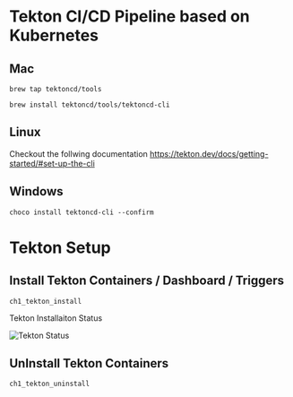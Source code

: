 
# Tekton CI/CD Pipeline based on Kubernetes


## Mac

```
brew tap tektoncd/tools
```

```
brew install tektoncd/tools/tektoncd-cli
```

## Linux

Checkout the follwing documentation
https://tekton.dev/docs/getting-started/#set-up-the-cli

## Windows

```
choco install tektoncd-cli --confirm
```

# Tekton Setup

## Install Tekton Containers / Dashboard / Triggers

```
ch1_tekton_install
```

Tekton Installaiton Status

![Tekton Status](https://raw.githubusercontent.com/MetaArivu/k8s-workshop/master/diagrams/tekton-setup-status-2.jpg)

## UnInstall Tekton Containers 
```
ch1_tekton_uninstall
```
